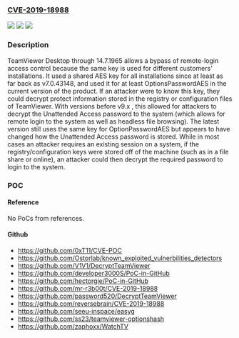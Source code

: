 ### [CVE-2019-18988](https://cve.mitre.org/cgi-bin/cvename.cgi?name=CVE-2019-18988)
![](https://img.shields.io/static/v1?label=Product&message=n%2Fa&color=blue)
![](https://img.shields.io/static/v1?label=Version&message=n%2Fa&color=blue)
![](https://img.shields.io/static/v1?label=Vulnerability&message=n%2Fa&color=brighgreen)

### Description

TeamViewer Desktop through 14.7.1965 allows a bypass of remote-login access control because the same key is used for different customers' installations. It used a shared AES key for all installations since at least as far back as v7.0.43148, and used it for at least OptionsPasswordAES in the current version of the product. If an attacker were to know this key, they could decrypt protect information stored in the registry or configuration files of TeamViewer. With versions before v9.x , this allowed for attackers to decrypt the Unattended Access password to the system (which allows for remote login to the system as well as headless file browsing). The latest version still uses the same key for OptionPasswordAES but appears to have changed how the Unattended Access password is stored. While in most cases an attacker requires an existing session on a system, if the registry/configuration keys were stored off of the machine (such as in a file share or online), an attacker could then decrypt the required password to login to the system.

### POC

#### Reference
No PoCs from references.

#### Github
- https://github.com/0xT11/CVE-POC
- https://github.com/Ostorlab/known_exploited_vulnerbilities_detectors
- https://github.com/V1V1/DecryptTeamViewer
- https://github.com/developer3000S/PoC-in-GitHub
- https://github.com/hectorgie/PoC-in-GitHub
- https://github.com/mr-r3b00t/CVE-2019-18988
- https://github.com/password520/DecryptTeamViewer
- https://github.com/reversebrain/CVE-2019-18988
- https://github.com/seeu-inspace/easyg
- https://github.com/ss23/teamviewer-optionshash
- https://github.com/zaphoxx/WatchTV

